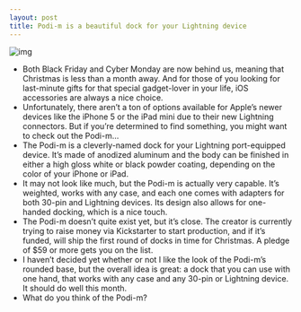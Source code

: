 ```yaml
---
layout: post
title: Podi-m is a beautiful dock for your Lightning device
---
```

![img](http://media.idownloadblog.com/wp-content/uploads/2012/11/podi-m-dock-e1354015147499.jpg)
* Both Black Friday and Cyber Monday are now behind us, meaning that Christmas is less than a month away. And for those of you looking for last-minute gifts for that special gadget-lover in your life, iOS accessories are always a nice choice.
* Unfortunately, there aren’t a ton of options available for Apple’s newer devices like the iPhone 5 or the iPad mini due to their new Lightning connectors. But if you’re determined to find something, you might want to check out the Podi-m…
* The Podi-m is a cleverly-named dock for your Lightning port-equipped device. It’s made of anodized aluminum and the body can be finished in either a high gloss white or black powder coating, depending on the color of your iPhone or iPad.
* It may not look like much, but the Podi-m is actually very capable. It’s weighted, works with any case, and each one comes with adapters for both 30-pin and Lightning devices. Its design also allows for one-handed docking, which is a nice touch.
* The Podi-m doesn’t quite exist yet, but it’s close. The creator is currently trying to raise money via Kickstarter to start production, and if it’s funded, will ship the first round of docks in time for Christmas. A pledge of $59 or more gets you on the list.
* I haven’t decided yet whether or not I like the look of the Podi-m’s rounded base, but the overall idea is great: a dock that you can use with one hand, that works with any case and any 30-pin or Lightning device. It should do well this month.
* What do you think of the Podi-m?

